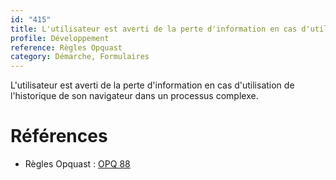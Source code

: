 ```yaml
---
id: "415"
title: L'utilisateur est averti de la perte d'information en cas d'utilisation de l'historique de son navigateur dans un processus complexe.
profile: Développement
reference: Règles Opquast
category: Démarche, Formulaires
---
```


L'utilisateur est averti de la perte d'information en cas d'utilisation de l'historique de son navigateur dans un processus complexe.

# Références

*   Règles Opquast : [OPQ 88](https://checklists.opquast.com/fr/assurance-qualite-web/lutilisateur-est-averti-de-la-perte-dinformation-en-cas-dutilisation-de-lhistorique-de-son-navigateur-dans-un-processus-complexe)
